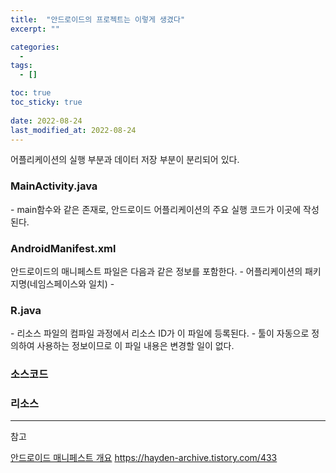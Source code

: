 ```yaml
---
title:  "안드로이드의 프로젝트는 이렇게 생겼다"
excerpt: ""

categories:
  - 
tags:
  - []

toc: true
toc_sticky: true
 
date: 2022-08-24
last_modified_at: 2022-08-24
---
```


어플리케이션의 실행 부분과 데이터 저장 부분이 분리되어 있다.

<h3>MainActivity.java</h3>
- main함수와 같은 존재로, 안드로이드 어플리케이션의 주요 실행 코드가 이곳에 작성된다.

<h3>AndroidManifest.xml</h3>
안드로이드의 매니페스트 파일은 다음과 같은 정보를 포함한다.
- 어플리케이션의 패키지명(네임스페이스와 일치)
-

<h3>R.java</h3>
- 리소스 파일의 컴파일 과정에서 리소스 ID가 이 파일에 등록된다.
- 툴이 자동으로 정의하여 사용하는 정보이므로 이 파일 내용은 변경할 일이 없다.



<h3>소스코드</h3>
<h3>리소스</h3>

---

참고

[안드로이드 매니페스트 개요](https://developer.android.com/guide/topics/manifest/manifest-intro?hl=ko)
https://hayden-archive.tistory.com/433
